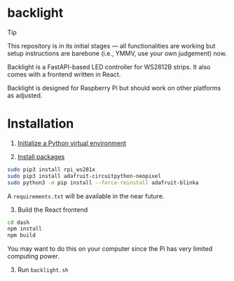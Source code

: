 # backlight

> [!TIP]
> This repository is in its initial stages &mdash; all functionalities are working but setup instructions are barebone (i.e., YMMV, use your own judgement) now.

Backlight is a FastAPI-based LED controller for WS2812B strips. It also comes with a frontend written in React.

Backlight is designed for Raspberry Pi but should work on other platforms as adjusted.

# Installation
1. [Initialize a Python virtual environment](https://docs.python.org/3/library/venv.html)

2. [Install packages](https://core-electronics.com.au/guides/fully-addressable-rgb-raspberry-pi/)
```bash
sudo pip3 install rpi_ws281x
sudo pip3 install adafruit-circuitpython-neopixel
sudo python3 -m pip install --force-reinstall adafruit-blinka
```
A `requirements.txt` will be available in the near future.

3. Build the React frontend
```bash
cd dash
npm install
npm build
```
You may want to do this on your computer since the Pi has very limited computing power.

3. Run `backlight.sh`